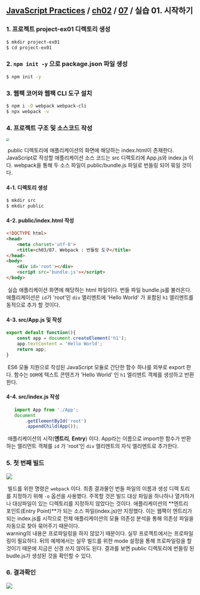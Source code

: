 ## [JavaScript Practices](https://github.com/kickscar-javascript/basic-practices) / [ch02](https://github.com/kickscar-javascript/basic-practices/tree/master/ch02) / [07](https://github.com/kickscar-javascript/basic-practices/tree/master/ch02/07) / 실습 01. 시작하기 


### 1. 프로젝트 project-ex01 디렉토리 생성

   ```bash
   $ mkdir project-ex01
   $ cd project-ex01
   ```

### 2. `npm init -y` 으로 package.json 파일 생성

   ```bash
   $ npm init -y
   ```

### 3. 웹팩 코어와 웹팩 CLI 도구 설치

   ```bash
   $ npm i -D webpack webpack-cli
   $ npx webpack -v
   ```

### 4. 프로젝트 구조 및 소스코드 작성

   <img src="http://image.kickscar.me:8080/markdown/javascript-practices/ch02-0718.png" style="zoom:50%;" />

   ​  public 디렉토리에 애플리케이션의 화면에 해당하는 index.html이 존재한다. JavaScript로 작성할 애플리케이션 소스 코드는 src 디렉토리에 App.js와 index.js 이다. webpack을 통해 두 소스 파일이 public/bundle.js 파일로 번들링 되어 묶일 것이다.

   

#### 4-1. 디렉토리 생성

   ```bash
   $ mkdir src
   $ mkdir public
   ```

   

#### 4-2. public/index.html 작성

   ```html
   <!DOCTYPE html>
   <head>
       <meta charset='utf-8'>
       <title>ch03/07. Webpack : 번들링 도구</title>
   </head>
   <body>
       <div id='root'></div>
       <script src='bundle.js'></script>
   </body>
   ```

   ​	실습 애플리케이션 화면에 해당하는 html 파일이다. 번들 파일 bundle.js를 불러온다. 애플리케이션은 `id`가 'root'인 `div` 엘리멘트에 'Hello World' 가 포함된 `h1` 엘리멘트를 동적으로 추가 할 것이다.

   

#### 4-3. src/App.js  및 작성

   ```javascript
   export default function(){
       const app = document.createElement('h1');
       app.textContent = 'Hello World';
       return app;
   }
   ```

   ​	ES6 모듈 지원으로 작성된 JavaScript 모듈로 간단한 함수 하나를 외부로 export 한다. 함수는 `DOM`에 텍스트 콘텐츠가 'Hello World' 인 `h1` 엘리멘트 객체를 생성하고 반환한다.

   

#### 4-4. src/index.js 작성

   ```javascript
      import App from './App';
      document
          .getElementById('root')
          .appendChild(App());
   ```

   ​	애플리케이션의 시작(**엔트리**, **Entry**) 이다. App라는 이름으로 import한 함수가 반환하는 엘리먼트 객체를  `id` 가 'root'인 `div` 엘리멘트의 자식 엘리멘트로 추가한다.

### 5. 첫 번째 빌드
<img src="http://image.kickscar.me:8080/markdown/javascript-practices/ch02-0719.png" />

   ​	빌드를 위한 명령은 `webpack` 이다. 최종 결과물인 번들 파일의 이름과 생성 디렉	토리를 지정하기 위해 `-o` 옵션을 사용했다. 주목할 것은 빌드 대상 파일을 하나하나 열거하거나 대상파일이 있는 디렉토리를 지정하지 않았다는 것이다. 애플리케이션의 **엔트리 포인트(Entry Point)**가 되는 소스 파일(index.js)만 지정했다. 이는 웹팩이 엔트리가 되는 index.js를 시작으로 전체 애플리케이션의 모듈 의존성 분석을 통해 의존성 파일을 자동으로 찾아 묶어주기 때문이다.  
   ​	warning의 내용은 프로파일링을 하지 않았기 때문이다. 실무 프로젝트에서는 프로파일링이 필요하다. 뒤의 예제에서는 실무 빌드를 위한 mode 설정을 통해 프로파일링을 할 것이기 때문에 지금은 신경 쓰지 않아도 된다.  결과를 보면 public 디렉토리에 번들링 된 budle.js가 생성된 것을 확인할 수 있다.

   

### 6. 결과확인
   <img src="http://image.kickscar.me:8080/markdown/javascript-practices/ch02-0707.png" />